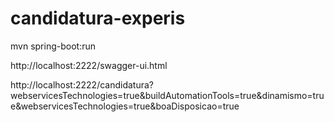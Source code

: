 # candidatura-experis

mvn spring-boot:run

http://localhost:2222/swagger-ui.html

http://localhost:2222/candidatura?webservicesTechnologies=true&buildAutomationTools=true&dinamismo=true&webservicesTechnologies=true&boaDisposicao=true

